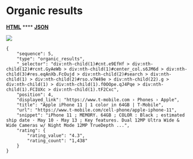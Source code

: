 # Organic results

[**HTML**](http://dev03.dev.ascentlab.io/serpapi/serpdata/dev/docs/desktop/features/organic\_results/sample.html) **** [**JSON**](http://dev03.dev.ascentlab.io/serpapi/serpdata/dev/docs/desktop/features/organic\_results/sample.json)

![](https://lh5.googleusercontent.com/khcuwAd6R631vliTNoEuACC663BuAEdWkBvx3DTeOJSiyIWAUomsuwoYzm9ln-iG3iUkD4gOsLNQ0XKKFaRfmS7Jo6s6iyo1CRGKo2gUs3cNyW0bq\_jvqzUfRh37eAHXoe446V4)

```
{
    "sequence": 5,
    "type": "organic_results",
    "_selector": "div:nth-child(1)#cnt.e9EfHf > div:nth-child(12)#rcnt.GyAeWb > div:nth-child(1)#center_col.s6JM6d > div:nth-child(3)#res.eqAnXb.FcOujd > div:nth-child(2)#search > div:nth-child(1) > div:nth-child(2)#rso.v7W49e > div:nth-child(22).g > div:nth-child(1) > div:nth-child(1).f0OOpe.qJ4Pqe > div:nth-child(1).FCIUXc > div:nth-child(1).tF2Cxc",
    "position": 4,
    "displayed_link": "https://www.t-mobile.com › Phones › Apple",
    "title": "Apple iPhone 11 | 1 color in 64GB | T-Mobile",
    "url": "https://www.t-mobile.com/cell-phone/apple-iphone-11",
    "snippet": "iPhone 11 ; MEMORY. 64GB ; COLOR : Black ; estimated ship date · May 10 - May 13 ; Key features. Dual 12MP Ultra Wide & Wide Cameras w/ Night Mode 12MP TrueDepth ...",
    "rating": {
        "rating_value": "4.3",
        "rating_count": "1,438"
    }
}
```
